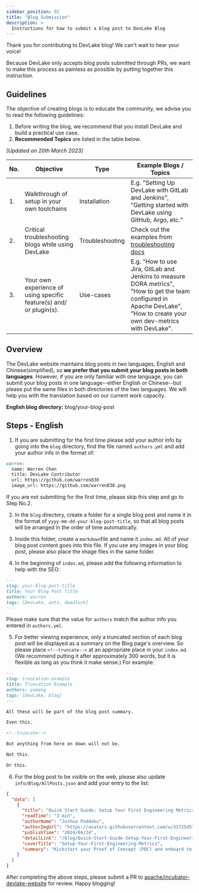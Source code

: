 ```yaml
---
sidebar_position: 02
title: "Blog Submission"
description: >
  Instructions for how to submit a blog post to DevLake Blog
---
```


Thank you for contributing to DevLake blog! We can't wait to hear your voice! 

Because DevLake only accepts blog posts submitted through PRs, we want to make this process as painless as possible by putting together this instruction.

## Guidelines

The objective of creating blogs is to educate the community, we advise you to read the following guidelines:

1. Before writing the blog, we recommend that you install DevLake and build a practical use case.
2. **Recommended Topics** are listed in the table below.

 _[Updated on 20th March 2023]_
 
| No.| Objective | Type | Example Blogs / Topics | 
|---| ------ | --------------| ------------ |
| 1.| Walkthrough of setup in your own toolchains | Installation | E.g. "Setting Up DevLake with GitLab and Jenkins", "Getting started with DevLake using GitHub, Argo, etc." |
| 2.| Critical troubleshooting blogs while using DevLake | Troubleshooting | Check out the examples from [troubleshooting docs](https://devlake.apache.org/docs/Troubleshooting/) |
| 3.| Your own experience of using specific feature(s) and/ or plugin(s). | Use-cases | E.g. "How to use Jira, GitLab and Jenkins to measure DORA metrics", "How to get the team configured in Apache DevLake", "How to create your own dev-metrics with DevLake". | 



## Overview

The DevLake website maintains blog posts in two languages, English and Chinese(simplified), so **we prefer that you submit your blog posts in both languages**. However, if you are only familiar with one language, you can submit your blog posts in one language--either English or Chinese--but please put the same files in both directories of the two languages. We will help you with the translation based on our current work capacity. 

**English blog directory:** blog/your-blog-post


## Steps - English
1. If you are submitting for the first time please add your author info by going into the `blog` directory, find the file named `authors.yml` and add your author info in the format of:

```markdown
warren:
  name: Warren Chen
  title: DevLake Contributor
  url: https://github.com/warren830
  image_url: https://github.com/warren830.png
```
If you are not submitting for the first time, please skip this step and go to Step No.2.

2. In the `blog` directory, create a folder for a single blog post and name it in the format of `yyyy-mm-dd-your-blog-post-title`, so that all blog posts will be arranged in the order of time automatically.

3. Inside this folder, create a `markdown`file and name it `index.md`. All of your blog post content goes into this file. If you use any images in your blog post, please also place the image files in the same folder.

4. In the beginning of `index.md`, please add the following information to help with the SEO:

```markdown
---
slug: your-blog-post-title
title: Your Blog Post Title
authors: warren
tags: [DevLake, ants, deadlock]
---
```
Please make sure that the value for `authors` match the author info you entered in `authors.yml`.

5. For better viewing experience, only a truncated section of each blog post will be displayed as a summary on the Blog page's overview. So please place `<!--truncate-->` at an appropriate place in your `index.md`. (We recommend putting it after approximately 300 words, but it is flexible as long as you think it make sense.) For example:

```markdown
---
slug: truncation-example
title: Truncation Example
authors: yumeng
tags: [DevLake, blog]
---

All these will be part of the blog post summary.

Even this.

<!--truncate-->

But anything from here on down will not be.

Not this.

Or this.
```

6. For the blog post to be visible on the web, please also update `info/Blog/AllPosts.json` and add your entry to the list:

```json
{
  "data": [
    {
      "title": "Quick Start Guide: Setup Your First Engineering Metrics Dashboard in 5 Minutes",
      "readTime": "3 min",
      "authorName": "Joshua Poddoku",
      "authorImgUrl": "https://avatars.githubusercontent.com/u/31725457?v=4",
      "publishTime": "2024/04/24",
      "detailLink": "/blog/Quick-Start-Guide-Setup-Your-First-Engineering-Metrics-Dashboard-in-5-Minutes",
      "coverTitle": "Setup-Your-First-Engineering-Metrics",
      "summary": "Kickstart your Proof of Concept (POC) and onboard to DevLake within minutes! Easily integrate your favorite tools such as GitHub, GitLab, BitBucket, and Azure DevOps. Just follow our streamlined 3-step tutorial to quickly set up your first engineering metrics dashboard"
    }
  ]
}
```

After completing the above steps, please submit a PR to [apache/incubator-devlake-website](https://github.com/apache/incubator-devlake-website) for review. Happy blogging!
